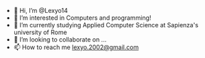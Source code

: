 - 👋 Hi, I’m @Lexyo14
- 👀 I’m interested in Computers and programming!
- 🌱 I’m currently studying Applied Computer Science at Sapienza's university of Rome
- 💞️ I’m looking to collaborate on ...
- 📫 How to reach me lexyo.2002@gmail.com

<!---
Lexyo14/Lexyo14 is a ✨ special ✨ repository because its `README.md` (this file) appears on your GitHub profile.
You can click the Preview link to take a look at your changes.
--->
